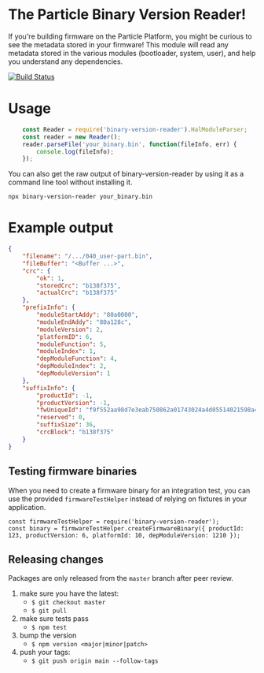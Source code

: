 The Particle Binary Version Reader!
=====

If you're building firmware on the Particle Platform, you might be curious to see the metadata stored in your firmware!  This module will read any metadata stored in the various modules (bootloader, system, user), and help you understand any dependencies.

[![Build Status](https://travis-ci.org/particle-iot/binary-version-reader.svg?branch=master)](https://travis-ci.org/particle-iot/binary-version-reader)


Usage
===

```js
    const Reader = require('binary-version-reader').HalModuleParser;
    const reader = new Reader();
    reader.parseFile('your_binary.bin', function(fileInfo, err) {
        console.log(fileInfo);
    });
```

You can also get the raw output of binary-version-reader by using it as a command line tool without installing it.

```
npx binary-version-reader your_binary.bin
```

Example output
===

```json
{
	"filename": "/.../040_user-part.bin",
	"fileBuffer": "<Buffer ...>",
	"crc": {
		"ok": 1,
		"storedCrc": "b138f375",
		"actualCrc": "b138f375"
	},
	"prefixInfo": {
		"moduleStartAddy": "80a0000",
		"moduleEndAddy": "80a128c",
		"moduleVersion": 2,
		"platformID": 6,
		"moduleFunction": 5,
		"moduleIndex": 1,
		"depModuleFunction": 4,
		"depModuleIndex": 2,
		"depModuleVersion": 1
	},
	"suffixInfo": {
		"productId": -1,
		"productVersion": -1,
		"fwUniqueId": "f9f552aa98d7e3eab750862a01743024a4d05514021598a4341b3d83b37eda36",
		"reserved": 0,
		"suffixSize": 36,
		"crcBlock": "b138f375"
	}
}
```


## Testing firmware binaries

When you need to create a firmware binary for an integration test, you
can use the provided `firmwareTestHelper` instead of relying on fixtures
in your application.

```
const firmwareTestHelper = require('binary-version-reader');
const binary = firmwareTestHelper.createFirmwareBinary({ productId: 123, productVersion: 6, platformId: 10, depModuleVersion: 1210 });
```

## Releasing changes

Packages are only released from the `master` branch after peer review.

1. make sure you have the latest:
	* `$ git checkout master`
	* `$ git pull`
2. make sure tests pass
	* `$ npm test`
3. bump the version
	* `$ npm version <major|minor|patch>`
4. push your tags:
	* `$ git push origin main --follow-tags`
